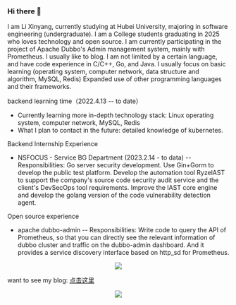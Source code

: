 ### Hi there 👋
I am Li Xinyang, currently studying at Hubei University, majoring in software engineering (undergraduate). I am a College students graduating in 2025 who loves technology and open source. I am currently participating in the project of Apache Dubbo's Admin management system, mainly with Prometheus. I usually like to blog. I am not limited by a certain language, and have code experience in C/C++, Go, and Java. I usually focus on basic learning (operating system, computer network, data structure and algorithm, MySQL, Redis) Expanded use of other programming languages and their frameworks.

backend learning time（2022.4.13 -- to date）

- Currently learning more in-depth technology stack: Linux operating system, computer network, MySQL, Redis
- What I plan to contact in the future: detailed knowledge of kubernetes.

Backend Internship Experience

- NSFOCUS - Service BG Department (2023.2.14 - to data)
-- Responsibilities: Go server security development. Use Gin+Gorm to develop the public test platform. Develop the automation tool RyzelAST to support the company's source code security audit service and the client's DevSecOps tool requirements. Improve the IAST core engine and develop the golang version of the code vulnerability detection agent.

Open source experience

- apache dubbo-admin
-- Responsibilities: Write code to query the API of Prometheus, so that you can directly see the relevant information of dubbo cluster and traffic on the dubbo-admin dashboard. And it provides a service discovery interface based on http_sd for Prometheus.
 
 <div align="center"> <img src="https://stats.justsong.cn/api/csdn?id=qq_61039408"> </div>

want to see my blog: <a href="https://blog.csdn.net/qq_61039408" title="点击这里">点击这里</a>


<div align="center"> <img src="https://github-readme-stats.vercel.app/api?username=sjmshsh"> </div>


<!--
**sjmshsh/sjmshsh** is a ✨ _special_ ✨ repository because its `README.md` (this file) appears on your GitHub profile.

Here are some ideas to get you started:

- 🔭 I’m currently working on ...
- 🌱 I’m currently learning ...
- 👯 I’m looking to collaborate on ...
- 🤔 I’m looking for help with ...
- 💬 Ask me about ...
- 📫 How to reach me: ...
- 😄 Pronouns: ...
- ⚡ Fun fact: ...
-->
